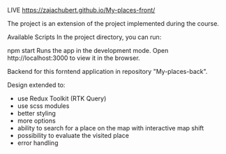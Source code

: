 LIVE https://zajachubert.github.io/My-places-front/

The project is an extension of the project implemented during the course.

Available Scripts
In the project directory, you can run:

npm start
Runs the app in the development mode.
Open http://localhost:3000 to view it in the browser.

Backend for this forntend application in repository "My-places-back".

Design extended to:
- use Redux Toolkit (RTK Query)
- use scss modules
- better styling
- more options
- ability to search for a place on the map with interactive map shift
- possibility to evaluate the visited place
- error handling

